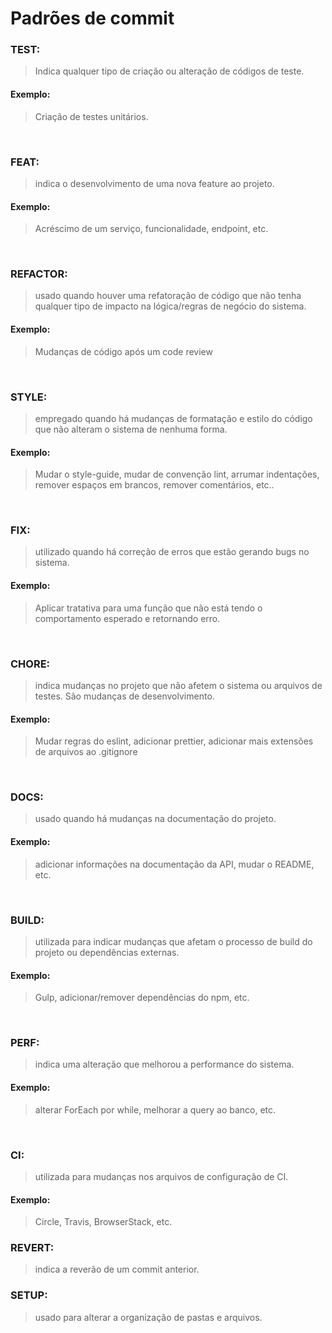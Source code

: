 # Padrões de commit

### TEST:
  > Indica qualquer tipo de criação ou alteração de códigos de teste.
  #### Exemplo: 
  > Criação de testes unitários.

<br>

### FEAT:
  > indica o desenvolvimento de uma nova feature ao projeto.
  #### Exemplo: 
  > Acréscimo de um serviço, funcionalidade, endpoint, etc.

<br>

### REFACTOR:
  > usado quando houver uma refatoração de código que não tenha qualquer tipo de impacto na lógica/regras de negócio do sistema.
  #### Exemplo: 
  > Mudanças de código após um code review

<br>

### STYLE:
  > empregado quando há mudanças de formatação e estilo do código que não alteram o sistema de nenhuma forma.
  #### Exemplo: 
  > Mudar o style-guide, mudar de convenção lint, arrumar indentações, remover espaços em brancos, remover comentários, etc..

<br>

### FIX:
  > utilizado quando há correção de erros que estão gerando bugs no sistema.
  #### Exemplo: 
  > Aplicar tratativa para uma função que não está tendo o comportamento esperado e retornando erro.

<br>

### CHORE:
  > indica mudanças no projeto que não afetem o sistema ou arquivos de testes. São mudanças de desenvolvimento.
  #### Exemplo: 
  > Mudar regras do eslint, adicionar prettier, adicionar mais extensões de arquivos ao .gitignore

<br>

### DOCS:
  > usado quando há mudanças na documentação do projeto.
  #### Exemplo: 
  > adicionar informações na documentação da API, mudar o README, etc.

<br>

### BUILD:
  > utilizada para indicar mudanças que afetam o processo de build do projeto ou dependências externas.
  #### Exemplo: 
  > Gulp, adicionar/remover dependências do npm, etc.

<br>

### PERF:
  > indica uma alteração que melhorou a performance do sistema.
  #### Exemplo: 
  > alterar ForEach por while, melhorar a query ao banco, etc.

<br>

### CI:
  > utilizada para mudanças nos arquivos de configuração de CI.
  #### Exemplo: 
  > Circle, Travis, BrowserStack, etc.

### REVERT:
  > indica a reverão de um commit anterior.

### SETUP:
  > usado para alterar a organização de pastas e arquivos.
